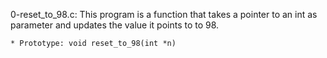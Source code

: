 0-reset_to_98.c: This program is a function that takes a pointer to an int as parameter and updates the value it points to to 98.

	* Prototype: void reset_to_98(int *n)
